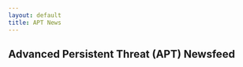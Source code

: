 ```yaml
---
layout: default
title: APT News
---
```

## Advanced Persistent Threat (APT) Newsfeed
<div id="google-alerts-feed"></div>

<script>
  const googleAlertsFeedUrl = 'https://s5tvejj1hh.execute-api.us-east-1.amazonaws.com/therealrss3/rssFeedProxy';
  const googleAlertsFeedContainer = document.getElementById('google-alerts-feed');
  
  fetch(googleAlertsFeedUrl)
    .then(response => response.text())
    .then(data => {
      const parser = new DOMParser();
      const xml = parser.parseFromString(data, 'application/xml');
      const items = xml.querySelectorAll('entry');
      
      let html = '';
      items.forEach(item => {
        const date = new Date(item.querySelector('published').textContent).toLocaleDateString();
        html += `
          <h2>${item.querySelector('title').textContent}</h2>
          <p>${item.querySelector('content').textContent}</p>
          <p>Published on: ${date}</p>
          <a href="${item.querySelector('link').getAttribute('href')}" target="_blank">Read More</a>
        `;
      });
      
      googleAlertsFeedContainer.innerHTML = html;
    });
</script>

